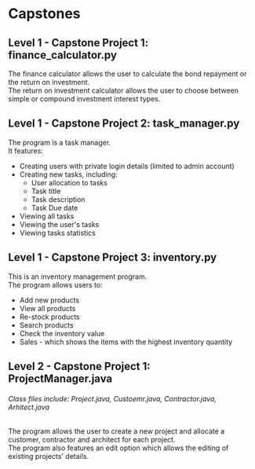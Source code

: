 # Capstones

## Level 1 - Capstone Project 1: finance_calculator.py
The finance calculator allows the user to calculate the bond repayment or the return on investment.  
The return on investment calculator allows the user to choose between simple or compound investment interest types. 

## Level 1 - Capstone Project 2: task_manager.py
The program is a task manager.  
 It features:
  * Creating users with private login details (limited to admin account)
  * Creating new tasks, including:
    * User allocation to tasks
    * Task title
    * Task description 
    * Task Due date
   * Viewing all tasks
   * Viewing the user's tasks
   * Viewing tasks statistics 
 
 ## Level 1 - Capstone Project 3: inventory.py
 This is an inventory management program.  
 The program allows users to:
 * Add new products
 * View all products
 * Re-stock products
 * Search products 
 * Check the inventory value
 * Sales - which shows the items with the highest inventory quantity 
 
 ## Level 2 - Capstone Project 1: ProjectManager.java
 ###### Class files include: Project.java, Custoemr.java, Contractor.java, Arhitect.java
 
 The program allows the user to create a new project and allocate a customer, contractor and architect for each project.  
 The program also features an edit option which allows the editing of existing projects' details.
